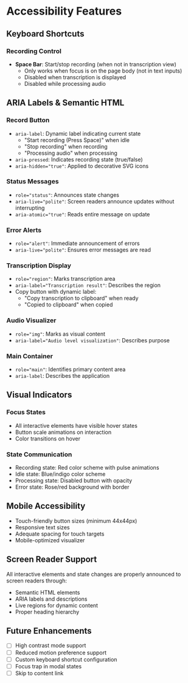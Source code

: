 # Accessibility Features

## Keyboard Shortcuts

### Recording Control
- **Space Bar**: Start/stop recording (when not in transcription view)
  - Only works when focus is on the page body (not in text inputs)
  - Disabled when transcription is displayed
  - Disabled while processing audio

## ARIA Labels & Semantic HTML

### Record Button
- `aria-label`: Dynamic label indicating current state
  - "Start recording (Press Space)" when idle
  - "Stop recording" when recording
  - "Processing audio" when processing
- `aria-pressed`: Indicates recording state (true/false)
- `aria-hidden="true"`: Applied to decorative SVG icons

### Status Messages
- `role="status"`: Announces state changes
- `aria-live="polite"`: Screen readers announce updates without interrupting
- `aria-atomic="true"`: Reads entire message on update

### Error Alerts
- `role="alert"`: Immediate announcement of errors
- `aria-live="polite"`: Ensures error messages are read

### Transcription Display
- `role="region"`: Marks transcription area
- `aria-label="Transcription result"`: Describes the region
- Copy button with dynamic label:
  - "Copy transcription to clipboard" when ready
  - "Copied to clipboard" when copied

### Audio Visualizer
- `role="img"`: Marks as visual content
- `aria-label="Audio level visualization"`: Describes purpose

### Main Container
- `role="main"`: Identifies primary content area
- `aria-label`: Describes the application

## Visual Indicators

### Focus States
- All interactive elements have visible hover states
- Button scale animations on interaction
- Color transitions on hover

### State Communication
- Recording state: Red color scheme with pulse animations
- Idle state: Blue/indigo color scheme
- Processing state: Disabled button with opacity
- Error state: Rose/red background with border

## Mobile Accessibility

- Touch-friendly button sizes (minimum 44x44px)
- Responsive text sizes
- Adequate spacing for touch targets
- Mobile-optimized visualizer

## Screen Reader Support

All interactive elements and state changes are properly announced to screen readers through:
- Semantic HTML elements
- ARIA labels and descriptions
- Live regions for dynamic content
- Proper heading hierarchy

## Future Enhancements

- [ ] High contrast mode support
- [ ] Reduced motion preference support
- [ ] Custom keyboard shortcut configuration
- [ ] Focus trap in modal states
- [ ] Skip to content link
